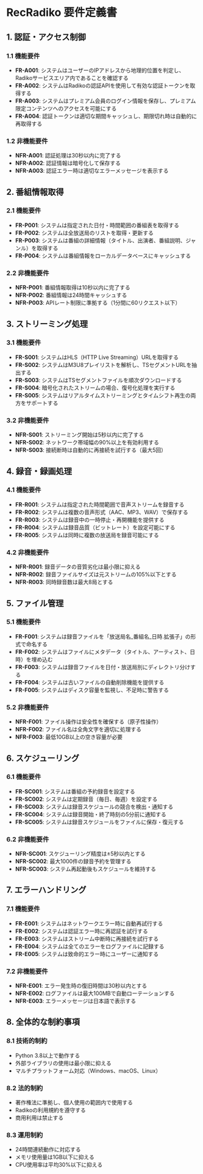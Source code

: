 # RecRadiko 要件定義書

## 1. 認証・アクセス制御

### 1.1 機能要件
- **FR-A001**: システムはユーザーのIPアドレスから地理的位置を判定し、Radikoサービスエリア内であることを確認する
- **FR-A002**: システムはRadikoの認証APIを使用して有効な認証トークンを取得する
- **FR-A003**: システムはプレミアム会員のログイン情報を保存し、プレミアム限定コンテンツへのアクセスを可能にする
- **FR-A004**: 認証トークンは適切な期間キャッシュし、期限切れ時は自動的に再取得する

### 1.2 非機能要件
- **NFR-A001**: 認証処理は30秒以内に完了する
- **NFR-A002**: 認証情報は暗号化して保存する
- **NFR-A003**: 認証エラー時は適切なエラーメッセージを表示する

## 2. 番組情報取得

### 2.1 機能要件
- **FR-P001**: システムは指定された日付・時間範囲の番組表を取得する
- **FR-P002**: システムは全放送局のリストを取得・更新する
- **FR-P003**: システムは番組の詳細情報（タイトル、出演者、番組説明、ジャンル）を取得する
- **FR-P004**: システムは番組情報をローカルデータベースにキャッシュする

### 2.2 非機能要件
- **NFR-P001**: 番組情報取得は10秒以内に完了する
- **NFR-P002**: 番組情報は24時間キャッシュする
- **NFR-P003**: APIレート制限に準拠する（1分間に60リクエスト以下）

## 3. ストリーミング処理

### 3.1 機能要件
- **FR-S001**: システムはHLS（HTTP Live Streaming）URLを取得する
- **FR-S002**: システムはM3U8プレイリストを解析し、TSセグメントURLを抽出する
- **FR-S003**: システムはTSセグメントファイルを順次ダウンロードする
- **FR-S004**: 暗号化されたストリームの場合、復号化処理を実行する
- **FR-S005**: システムはリアルタイムストリーミングとタイムシフト再生の両方をサポートする

### 3.2 非機能要件
- **NFR-S001**: ストリーミング開始は5秒以内に完了する
- **NFR-S002**: ネットワーク帯域幅の90%以上を有効利用する
- **NFR-S003**: 接続断時は自動的に再接続を試行する（最大5回）

## 4. 録音・録画処理

### 4.1 機能要件
- **FR-R001**: システムは指定された時間範囲で音声ストリームを録音する
- **FR-R002**: システムは複数の音声形式（AAC、MP3、WAV）で保存する
- **FR-R003**: システムは録音中の一時停止・再開機能を提供する
- **FR-R004**: システムは録音品質（ビットレート）を設定可能にする
- **FR-R005**: システムは同時に複数の放送局を録音可能にする

### 4.2 非機能要件
- **NFR-R001**: 録音データの音質劣化は最小限に抑える
- **NFR-R002**: 録音ファイルサイズは元ストリームの105%以下とする
- **NFR-R003**: 同時録音数は最大8局とする

## 5. ファイル管理

### 5.1 機能要件
- **FR-F001**: システムは録音ファイルを「放送局名_番組名_日時.拡張子」の形式で命名する
- **FR-F002**: システムはファイルにメタデータ（タイトル、アーティスト、日時）を埋め込む
- **FR-F003**: システムは録音ファイルを日付・放送局別にディレクトリ分けする
- **FR-F004**: システムは古いファイルの自動削除機能を提供する
- **FR-F005**: システムはディスク容量を監視し、不足時に警告する

### 5.2 非機能要件
- **NFR-F001**: ファイル操作は安全性を確保する（原子性操作）
- **NFR-F002**: ファイル名は全角文字を適切に処理する
- **NFR-F003**: 最低10GB以上の空き容量が必要

## 6. スケジューリング

### 6.1 機能要件
- **FR-SC001**: システムは番組の予約録音を設定する
- **FR-SC002**: システムは定期録音（毎日、毎週）を設定する
- **FR-SC003**: システムは録音スケジュールの競合を検出・通知する
- **FR-SC004**: システムは録音開始・終了時刻の5分前に通知する
- **FR-SC005**: システムは録音スケジュールをファイルに保存・復元する

### 6.2 非機能要件
- **NFR-SC001**: スケジューリング精度は±5秒以内とする
- **NFR-SC002**: 最大1000件の録音予約を管理する
- **NFR-SC003**: システム再起動後もスケジュールを維持する

## 7. エラーハンドリング

### 7.1 機能要件
- **FR-E001**: システムはネットワークエラー時に自動再試行する
- **FR-E002**: システムは認証エラー時に再認証を試行する
- **FR-E003**: システムはストリーム中断時に再接続を試行する
- **FR-E004**: システムは全てのエラーをログファイルに記録する
- **FR-E005**: システムは致命的エラー時にユーザーに通知する

### 7.2 非機能要件
- **NFR-E001**: エラー発生時の復旧時間は30秒以内とする
- **NFR-E002**: ログファイルは最大100MBで自動ローテーションする
- **NFR-E003**: エラーメッセージは日本語で表示する

## 8. 全体的な制約事項

### 8.1 技術的制約
- Python 3.8以上で動作する
- 外部ライブラリの使用は最小限に抑える
- マルチプラットフォーム対応（Windows、macOS、Linux）

### 8.2 法的制約
- 著作権法に準拠し、個人使用の範囲内で使用する
- Radikoの利用規約を遵守する
- 商用利用は禁止する

### 8.3 運用制約
- 24時間連続動作に対応する
- メモリ使用量は1GB以下に抑える
- CPU使用率は平均30%以下に抑える